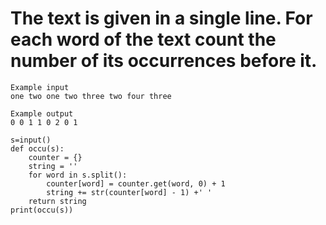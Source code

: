 # The text is given in a single line. For each word of the text count the number of its occurrences before it.

```
Example input
one two one two three two four three

Example output
0 0 1 1 0 2 0 1

```

```
s=input()
def occu(s):
    counter = {}
    string = ''
    for word in s.split():
        counter[word] = counter.get(word, 0) + 1
        string += str(counter[word] - 1) +' '
    return string
print(occu(s))
```
